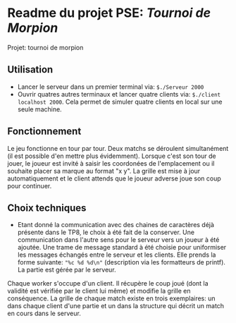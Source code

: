 # Readme du projet PSE: *Tournoi de Morpion*

Projet: tournoi de morpion

## Utilisation

* Lancer le serveur dans un premier terminal via:
````$./Serveur 2000````
* Ouvrir quatres autres terminaux et lancer quatre clients via:
````$./client localhost 2000````.
Cela permet de simuler quatre clients en local sur une seule machine.

## Fonctionnement
Le jeu fonctionne en tour par tour. Deux matchs se déroulent simultanément (il est possible d'en mettre plus évidemment). Lorsque c'est son tour de jouer, le joueur est invité à saisir les coordonées de l'emplacement ou il souhaite placer sa marque au format "x y". La grille est mise à jour automatiquement et le client attends que le joueur adverse joue son coup pour continuer.



## Choix techniques

* Etant donné la communication avec des chaines de caractères déjà présente dans le TP8, le choix à été fait de la conserver. Une communication dans l'autre sens pour le serveur vers un joueur à été ajoutée. Une trame de message standard à été choisie pour uniformiser les messages échangés entre le serveur et les clients. Elle prends la forme suivante:
``"%c %d %d\n"`` (description via les formatteurs de printf).
La partie est gérée par le serveur.


Chaque worker s'occupe d'un client. Il récupère le coup joué (dont la validité est vérifiée par le client lui même) et modifie la grille en conséquence. La grille de chaque match existe en trois exemplaires: un dans chaque client d'une partie et un dans la structure qui décrit un match en cours dans le serveur.




